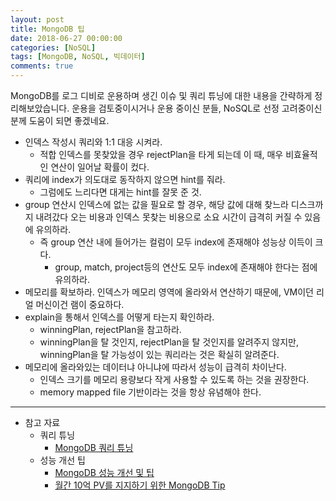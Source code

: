 ```yaml
---
layout: post
title: MongoDB 팁
date: 2018-06-27 00:00:00
categories: [NoSQL]
tags: [MongoDB, NoSQL, 빅데이터]
comments: true
---
```


MongoDB를 로그 디비로 운용하며 생긴 이슈 및 쿼리 튜닝에 대한 내용을 간략하게 정리해보았습니다.
운용을 검토중이시거나 운용 중이신 분들, NoSQL로 선정 고려중이신 분께 도움이 되면 좋겠네요.

* 인덱스 작성시 쿼리와 1:1 대응 시켜라.
    * 적합 인덱스를 못찾았을 경우 rejectPlan을 타게 되는데 이 때, 매우 비효율적인 연산이 일어날 확률이 컸다.
* 쿼리에 index가 의도대로 동작하지 않으면 hint를 줘라.
    * 그럼에도 느리다면 대게는 hint를 잘못 준 것.
* group 연산시 인덱스에 없는 값을 필요로 할 경우, 해당 값에 대해 찾느라 디스크까지 내려갔다 오는 비용과 인덱스 못찾는 비용으로 소요 시간이 급격히 커질 수 있음에 유의하라.
    * 즉 group 연산 내에 들어가는 컬럼이 모두 index에 존재해야 성능상 이득이 크다.
        * group, match, project등의 연산도 모두 index에 존재해야 한다는 점에 유의하라.
* 메모리를 확보하라. 인덱스가 메모리 영역에 올라와서 연산하기 때문에, VM이던 리얼 머신이건 램이 중요하다.
* explain을 통해서 인덱스를 어떻게 타는지 확인하라.
    * winningPlan, rejectPlan을 참고하라.
    * winningPlan을 탈 것인지, rejectPlan을 탈 것인지를 알려주지 않지만, winningPlan을 탈 가능성이 있는 쿼리라는 것은 확실히 알려준다.
* 메모리에 올라와있는 데이터냐 아니냐에 따라서 성능이 급격히 차이난다.
    * 인덱스 크기를 메모리 용량보다 작게 사용할 수 있도록 하는 것을 권장한다.
    * memory mapped file 기반이라는 것을 항상 유념해야 한다.

--- 

* 참고 자료
    * 쿼리 튜닝
	    * [MongoDB 쿼리 튜닝](https://blog.naver.com/PostView.nhn?blogId=suresofttech&logNo=221096609752&proxyReferer=https%3A%2F%2Fwww.google.co.kr%2F)
    * 성능 개선 팁
	    * [MongoDB 성능 개선 및 팁](https://webisfree.com/2018-03-12/MongoDB-%EC%84%B1%EB%8A%A5-%EA%B0%9C%EC%84%A0-%EB%B0%8F-%ED%8C%81)
	    * [월간 10억 PV를 지지하기 위한 MongoDB Tip](https://jacking75.github.io/choiheungbae/%EB%AC%B8%EC%84%9C/%EC%9B%94%EA%B0%84%2010%EC%96%B5%20PV%EB%A5%BC%20%EC%A7%80%EC%A7%80%ED%95%98%EA%B8%B0%20%EC%9C%84%ED%95%9C%20MongoDB%20Tip.pdf)
